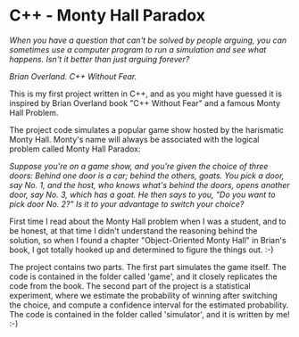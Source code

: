 # C++ - Monty Hall Paradox

*When you have a question that can't be solved by people arguing, you can sometimes
 use a computer program to run a simulation and see what happens. Isn't it better 
 than just arguing forever?*
 
 *Brian Overland. C++ Without Fear.*
 
 This is my first project written in C++, and as you might have guessed it is inspired by Brian Overland book "C++ Without Fear" and a famous Monty Hall Problem. 
 
 The project code simulates a popular game show hosted by the harismatic Monty Hall. Monty's name will always be associated with the logical problem called Monty Hall Paradox:
 
 *Suppose you're on a game show, and you're given the choice of three doors: Behind one door is a car; behind the others, goats. You pick a door, say No. 1, and the host, who knows what's behind the doors, opens another door, say No. 3, which has a goat. He then says to you, "Do you want to pick door No. 2?" Is it to your advantage to switch your choice?*
 
 First time I read about the Monty Hall problem when I was a student, and to be honest, at that time I didn't understand the reasoning behind the solution, so when I found a chapter "Object-Oriented Monty Hall" in Brian's book, I got totally hooked up and determined to figure the things out. :-)
 
 The project contains two parts. The first part simulates the game itself. The code is contained in the folder called 'game', and it closely replicates the code from the book. The second part of the project is a statistical experiment, where we estimate the probability of winning after switching the choice, and compute a confidence interval for the estimated probability. The code is contained in the folder called 'simulator', and it is written by me! :-)
